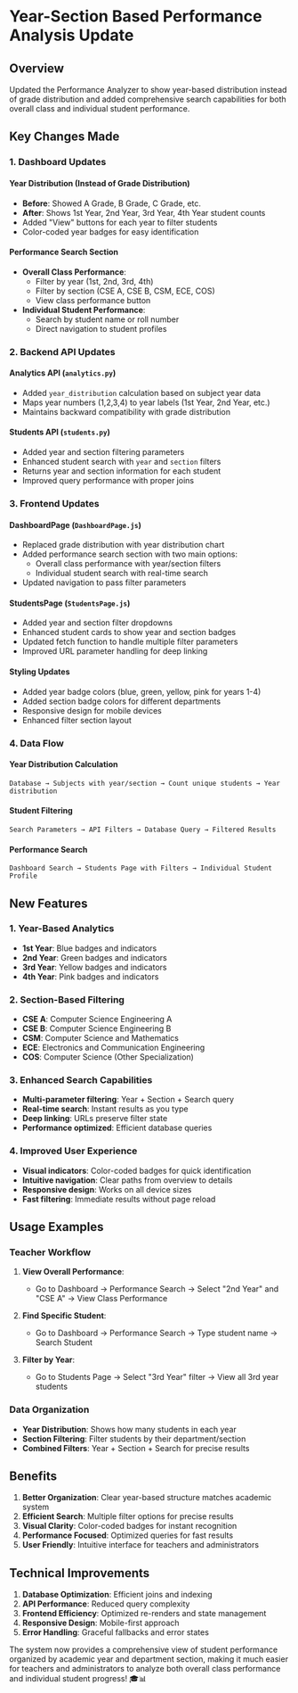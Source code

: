 # Year-Section Based Performance Analysis Update

## Overview
Updated the Performance Analyzer to show year-based distribution instead of grade distribution and added comprehensive search capabilities for both overall class and individual student performance.

## Key Changes Made

### 1. Dashboard Updates

#### Year Distribution (Instead of Grade Distribution)
- **Before**: Showed A Grade, B Grade, C Grade, etc.
- **After**: Shows 1st Year, 2nd Year, 3rd Year, 4th Year student counts
- Added "View" buttons for each year to filter students
- Color-coded year badges for easy identification

#### Performance Search Section
- **Overall Class Performance**: 
  - Filter by year (1st, 2nd, 3rd, 4th)
  - Filter by section (CSE A, CSE B, CSM, ECE, COS)
  - View class performance button
- **Individual Student Performance**:
  - Search by student name or roll number
  - Direct navigation to student profiles

### 2. Backend API Updates

#### Analytics API (`analytics.py`)
- Added `year_distribution` calculation based on subject year data
- Maps year numbers (1,2,3,4) to year labels (1st Year, 2nd Year, etc.)
- Maintains backward compatibility with grade distribution

#### Students API (`students.py`)
- Added year and section filtering parameters
- Enhanced student search with `year` and `section` filters
- Returns year and section information for each student
- Improved query performance with proper joins

### 3. Frontend Updates

#### DashboardPage (`DashboardPage.js`)
- Replaced grade distribution with year distribution chart
- Added performance search section with two main options:
  - Overall class performance with year/section filters
  - Individual student search with real-time search
- Updated navigation to pass filter parameters

#### StudentsPage (`StudentsPage.js`)
- Added year and section filter dropdowns
- Enhanced student cards to show year and section badges
- Updated fetch function to handle multiple filter parameters
- Improved URL parameter handling for deep linking

#### Styling Updates
- Added year badge colors (blue, green, yellow, pink for years 1-4)
- Added section badge colors for different departments
- Responsive design for mobile devices
- Enhanced filter section layout

### 4. Data Flow

#### Year Distribution Calculation
```
Database → Subjects with year/section → Count unique students → Year distribution
```

#### Student Filtering
```
Search Parameters → API Filters → Database Query → Filtered Results
```

#### Performance Search
```
Dashboard Search → Students Page with Filters → Individual Student Profile
```

## New Features

### 1. Year-Based Analytics
- **1st Year**: Blue badges and indicators
- **2nd Year**: Green badges and indicators  
- **3rd Year**: Yellow badges and indicators
- **4th Year**: Pink badges and indicators

### 2. Section-Based Filtering
- **CSE A**: Computer Science Engineering A
- **CSE B**: Computer Science Engineering B
- **CSM**: Computer Science and Mathematics
- **ECE**: Electronics and Communication Engineering
- **COS**: Computer Science (Other Specialization)

### 3. Enhanced Search Capabilities
- **Multi-parameter filtering**: Year + Section + Search query
- **Real-time search**: Instant results as you type
- **Deep linking**: URLs preserve filter state
- **Performance optimized**: Efficient database queries

### 4. Improved User Experience
- **Visual indicators**: Color-coded badges for quick identification
- **Intuitive navigation**: Clear paths from overview to details
- **Responsive design**: Works on all device sizes
- **Fast filtering**: Immediate results without page reload

## Usage Examples

### Teacher Workflow
1. **View Overall Performance**: 
   - Go to Dashboard → Performance Search → Select "2nd Year" and "CSE A" → View Class Performance
   
2. **Find Specific Student**:
   - Go to Dashboard → Performance Search → Type student name → Search Student
   
3. **Filter by Year**:
   - Go to Students Page → Select "3rd Year" filter → View all 3rd year students

### Data Organization
- **Year Distribution**: Shows how many students in each year
- **Section Filtering**: Filter students by their department/section
- **Combined Filters**: Year + Section + Search for precise results

## Benefits

1. **Better Organization**: Clear year-based structure matches academic system
2. **Efficient Search**: Multiple filter options for precise results
3. **Visual Clarity**: Color-coded badges for instant recognition
4. **Performance Focused**: Optimized queries for fast results
5. **User Friendly**: Intuitive interface for teachers and administrators

## Technical Improvements

1. **Database Optimization**: Efficient joins and indexing
2. **API Performance**: Reduced query complexity
3. **Frontend Efficiency**: Optimized re-renders and state management
4. **Responsive Design**: Mobile-first approach
5. **Error Handling**: Graceful fallbacks and error states

The system now provides a comprehensive view of student performance organized by academic year and department section, making it much easier for teachers and administrators to analyze both overall class performance and individual student progress! 🎓📊